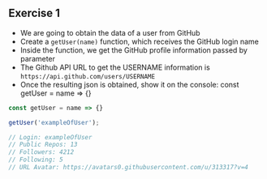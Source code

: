 ## **Exercise 1**

- We are going to obtain the data of a user from GitHub
- Create a `getUser(name)` function, which receives the GitHub login name
- Inside the function, we get the GitHub profile information passed by parameter
- The Github API URL to get the USERNAME information is `https://api.github.com/users/USERNAME`
- Once the resulting json is obtained, show it on the console:
const getUser = name => {}

```js
const getUser = name => {}

getUser('exampleOfUser');

// Login: exampleOfUser
// Public Repos: 13
// Followers: 4212
// Following: 5
// URL Avatar: https://avatars0.githubusercontent.com/u/313317?v=4
```
